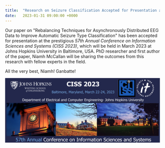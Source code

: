 ```yaml
---
title:  "Research on Seizure Classification Accepted for Presentation at *CISS 2023*"
date:   2023-01-31 09:00:00 +0000
---
```


Our paper on "Rebalancing Techniques for Asynchronously Distributed EEG Data to Improve Automatic Seizure Type Classification" has been accepted for presentation at the prestigious *57th Annual Conference on Information Sciences and Systems (CISS 2023)*, which will be held in March 2023 at Johns Hopkins University in Baltimore, USA. PhD researcher and first author of the paper, Niamh McCallan will be sharing the outcomes from this research with fellow experts in the field.

All the very best, Niamh! Ganbatte!  

<!---
\[Updated\]: The paper is now published and can be downloaded [here](https://ieeexplore.ieee.org/document/9689257).  
--->

<img src="/assets/Figures/CISS.png" width="840">  

